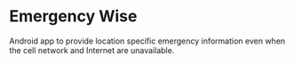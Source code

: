 # Emergency Wise

Android app to provide location specific emergency information even when the cell network and Internet are unavailable.
